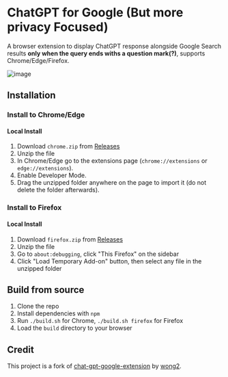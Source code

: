 # ChatGPT for Google (But more privacy Focused)

A browser extension to display ChatGPT response alongside Google Search results **only when the query ends withs a question mark(?)**, supports Chrome/Edge/Firefox. 

![image](https://user-images.githubusercontent.com/102473837/206112841-d2c68900-1585-4fad-9d0f-b5ee87d28c67.png)

## Installation

### Install to Chrome/Edge

#### Local Install

1. Download `chrome.zip` from [Releases](https://github.com/its-ag/chat-gpt-google-extension-better-privacy/releases/tag/Latest)
2. Unzip the file
3. In Chrome/Edge go to the extensions page (`chrome://extensions` or `edge://extensions`).
4. Enable Developer Mode.
5. Drag the unzipped folder anywhere on the page to import it (do not delete the folder afterwards).

### Install to Firefox

#### Local Install

1. Download `firefox.zip` from [Releases](https://github.com/)
2. Unzip the file
3. Go to `about:debugging`, click "This Firefox" on the sidebar
4. Click "Load Temporary Add-on" button, then select any file in the unzipped folder

## Build from source

1. Clone the repo
2. Install dependencies with `npm`
3. Run `./build.sh` for Chrome, `./build.sh firefox` for Firefox
4. Load the `build` directory to your browser

## Credit

This project is a fork of [chat-gpt-google-extension](https://github.com/wong2/chat-gpt-google-extension) by [wong2](https://github.com/wong2).

